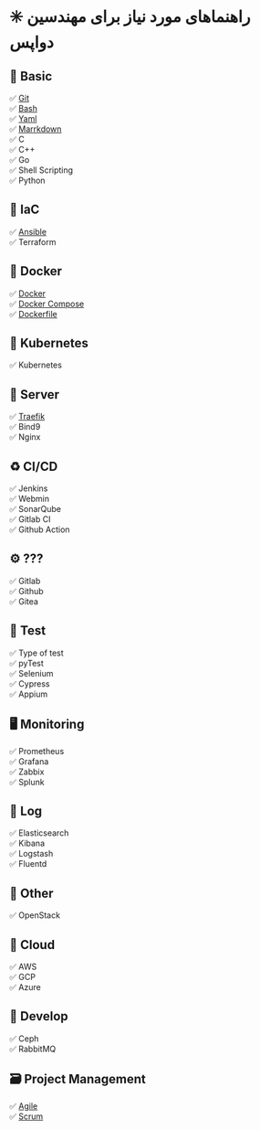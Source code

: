 # ✳️ راهنماهای مورد نیاز برای مهندسین دواپس

## 📕 Basic
✅ [Git](/cheatsheet/git.md)  
✅ [Bash](/cheatsheet/bash.md)  
✅ [Yaml](/cheatsheet/yaml.md)  
✅ [Marrkdown](/cheatsheet/marrkdown.md)  
✅ C  
✅ C++  
✅ Go  
✅ Shell Scripting  
✅ Python  

## 🤖 IaC
✅ [Ansible](/cheatsheet/ansible.md)  
✅ Terraform  

## 🐳 Docker
✅ [Docker](/cheatsheet/docker.md)  
✅ [Docker Compose](/cheatsheet/docker-compose.md)  
✅ [Dockerfile](/cheatsheet/dockerfile.md)  

## 📜 Kubernetes
✅ Kubernetes  

## 🚦 Server
✅ [Traefik](/cheatsheet/traefik.md)  
✅ Bind9  
✅ Nginx  

## ♻️ CI/CD
✅ Jenkins  
✅ Webmin  
✅ SonarQube  
✅ Gitlab CI  
✅ Github Action  

## ⚙️ ???
✅ Gitlab  
✅ Github  
✅ Gitea  

## 📙 Test
✅ Type of test  
✅ pyTest  
✅ Selenium  
✅ Cypress  
✅ Appium  

## 🖥️ Monitoring
✅ Prometheus  
✅ Grafana  
✅ Zabbix  
✅ Splunk  

## 📑 Log
✅ Elasticsearch  
✅ Kibana  
✅ Logstash  
✅ Fluentd  

## 📒 Other
✅ OpenStack  

## 📗 Cloud
✅ AWS  
✅ GCP  
✅ Azure  

## 📝 Develop
✅ Ceph  
✅ RabbitMQ  

## 🗃️ Project Management
✅ [Agile](/cheatsheet/agile.md)  
✅ [Scrum](/cheatsheet/scrum.md)  
